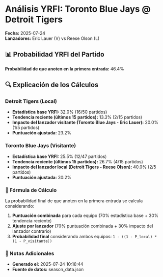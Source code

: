 # Análisis YRFI: Toronto Blue Jays @ Detroit Tigers

**Fecha:** 2025-07-24  
**Lanzadores:** Eric Lauer (V) vs Reese Olson (L)

## 📊 Probabilidad YRFI del Partido

**Probabilidad de que anoten en la primera entrada:** 46.4%

## 🔍 Explicación de los Cálculos

### Detroit Tigers (Local)
- **Estadística base YRFI:** 32.0% (16/50 partidos)
- **Tendencia reciente (últimos 15 partidos):** 13.3% (2/15 partidos)
- **Impacto del lanzador visitante (Toronto Blue Jays - Eric Lauer):** 20.0% (1/5 partidos)
- **Puntuación ajustada:** 23.2%

### Toronto Blue Jays (Visitante)
- **Estadística base YRFI:** 25.5% (12/47 partidos)
- **Tendencia reciente (últimos 15 partidos):** 26.7% (4/15 partidos)
- **Impacto del lanzador local (Detroit Tigers - Reese Olson):** 40.0% (2/5 partidos)
- **Puntuación ajustada:** 30.2%

### 📝 Fórmula de Cálculo

La probabilidad final de que anoten en la primera entrada se calcula considerando:
1. **Puntuación combinada** para cada equipo (70% estadística base + 30% tendencia reciente)
2. **Ajuste por lanzador** (70% puntuación combinada + 30% impacto del lanzador contrario)
3. **Probabilidad final** considerando ambos equipos: `1 - ((1 - P_local) * (1 - P_visitante))`

### 📌 Notas Adicionales

- **Generado el:** 2025-07-24 10:16:44
- **Fuente de datos:** season_data.json
